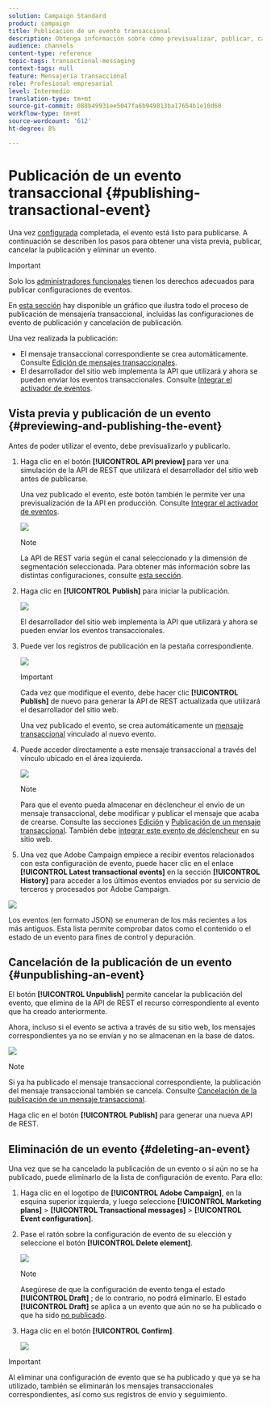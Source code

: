 ```yaml
---
solution: Campaign Standard
product: campaign
title: Publicación de un evento transaccional
description: Obtenga información sobre cómo previsualizar, publicar, cancelar la publicación y eliminar una configuración de evento transaccional.
audience: channels
content-type: reference
topic-tags: transactional-messaging
context-tags: null
feature: Mensajería transaccional
role: Profesional empresarial
level: Intermedio
translation-type: tm+mt
source-git-commit: 088b49931ee5047fa6b949813ba17654b1e10d60
workflow-type: tm+mt
source-wordcount: '612'
ht-degree: 8%

---
```



# Publicación de un evento transaccional {#publishing-transactional-event}

Una vez [configurada](../../channels/using/configuring-transactional-event.md) completada, el evento está listo para publicarse. A continuación se describen los pasos para obtener una vista previa, publicar, cancelar la publicación y eliminar un evento.

>[!IMPORTANT]
>
>Solo los [administradores funcionales](../../administration/using/users-management.md#functional-administrators) <!--being part of the **[!UICONTROL All]** [organizational unit](../../administration/using/organizational-units.md) -->tienen los derechos adecuados para publicar configuraciones de eventos.

En [esta sección](../../channels/using/publishing-transactional-message.md) hay disponible un gráfico que ilustra todo el proceso de publicación de mensajería transaccional, incluidas las configuraciones de evento de publicación y cancelación de publicación.

Una vez realizada la publicación:
* El mensaje transaccional correspondiente se crea automáticamente. Consulte [Edición de mensajes transaccionales](../../channels/using/editing-transactional-message.md).
* El desarrollador del sitio web implementa la API que utilizará y ahora se pueden enviar los eventos transaccionales. Consulte [Integrar el activador de eventos](../../channels/using/getting-started-with-transactional-msg.md#integrate-event-trigger).

## Vista previa y publicación de un evento {#previewing-and-publishing-the-event}

Antes de poder utilizar el evento, debe previsualizarlo y publicarlo.

1. Haga clic en el botón **[!UICONTROL API preview]** para ver una simulación de la API de REST que utilizará el desarrollador del sitio web antes de publicarse.

   Una vez publicado el evento, este botón también le permite ver una previsualización de la API en producción. Consulte [Integrar el activador de eventos](../../channels/using/getting-started-with-transactional-msg.md#integrate-event-trigger).

   ![](assets/message-center_api_preview.png)

   >[!NOTE]
   >
   >La API de REST varía según el canal seleccionado y la dimensión de segmentación seleccionada. Para obtener más información sobre las distintas configuraciones, consulte [esta sección](../../channels/using/configuring-transactional-event.md#transactional-event-specific-configurations).

1. Haga clic en **[!UICONTROL Publish]** para iniciar la publicación.

   ![](assets/message-center_pub.png)

   El desarrollador del sitio web implementa la API que utilizará y ahora se pueden enviar los eventos transaccionales.

1. Puede ver los registros de publicación en la pestaña correspondiente.

   ![](assets/message-center_logs.png)

   >[!IMPORTANT]
   >
   >Cada vez que modifique el evento, debe hacer clic **[!UICONTROL Publish]** de nuevo para generar la API de REST actualizada que utilizará el desarrollador del sitio web.

   Una vez publicado el evento, se crea automáticamente un [mensaje transaccional](../../channels/using/editing-transactional-message.md) vinculado al nuevo evento.

1. Puede acceder directamente a este mensaje transaccional a través del vínculo ubicado en el área izquierda.

   ![](assets/message-center_messagegeneration.png)

   >[!NOTE]
   >
   >Para que el evento pueda almacenar en déclencheur el envío de un mensaje transaccional, debe modificar y publicar el mensaje que acaba de crearse. Consulte las secciones [Edición](../../channels/using/editing-transactional-message.md) y [Publicación de un mensaje transaccional](../../channels/using/publishing-transactional-message.md). También debe [integrar este evento de déclencheur](../../channels/using/getting-started-with-transactional-msg.md#integrate-event-trigger) en su sitio web.

1. Una vez que Adobe Campaign empiece a recibir eventos relacionados con esta configuración de evento, puede hacer clic en el enlace **[!UICONTROL Latest transactional events]** en la sección **[!UICONTROL History]** para acceder a los últimos eventos enviados por su servicio de terceros y procesados por Adobe Campaign.

![](assets/message-center_latest-events.png)

Los eventos (en formato JSON) se enumeran de los más recientes a los más antiguos. Esta lista permite comprobar datos como el contenido o el estado de un evento para fines de control y depuración.

## Cancelación de la publicación de un evento {#unpublishing-an-event}

El botón **[!UICONTROL Unpublish]** permite cancelar la publicación del evento, que elimina de la API de REST el recurso correspondiente al evento que ha creado anteriormente.

Ahora, incluso si el evento se activa a través de su sitio web, los mensajes correspondientes ya no se envían y no se almacenan en la base de datos.

![](assets/message-center_unpublish.png)

>[!NOTE]
>
>Si ya ha publicado el mensaje transaccional correspondiente, la publicación del mensaje transaccional también se cancela. Consulte [Cancelación de la publicación de un mensaje transaccional](../../channels/using/publishing-transactional-message.md#unpublishing-a-transactional-message).

Haga clic en el botón **[!UICONTROL Publish]** para generar una nueva API de REST.

<!--## Transactional messaging publication process {#transactional-messaging-pub-process}

The chart below illustrates the transactional messaging publication process.

![](assets/message-center_pub-process.png)

For more on publishing, pausing and unpublishing a transactional message, see [this section](../../channels/using/publishing-transactional-message.md).-->

## Eliminación de un evento {#deleting-an-event}

Una vez que se ha cancelado la publicación de un evento o si aún no se ha publicado, puede eliminarlo de la lista de configuración de evento. Para ello:

1. Haga clic en el logotipo de **[!UICONTROL Adobe Campaign]**, en la esquina superior izquierda, y luego seleccione **[!UICONTROL Marketing plans]** > **[!UICONTROL Transactional messages]** > **[!UICONTROL Event configuration]**.
1. Pase el ratón sobre la configuración de evento de su elección y seleccione el botón **[!UICONTROL Delete element]**.

   ![](assets/message-center_delete-button.png)

   >[!NOTE]
   >
   >Asegúrese de que la configuración de evento tenga el estado **[!UICONTROL Draft]** ; de lo contrario, no podrá eliminarlo. El estado **[!UICONTROL Draft]** se aplica a un evento que aún no se ha publicado o que ha sido [no publicado](#unpublishing-an-event).

1. Haga clic en el botón **[!UICONTROL Confirm]**.

   ![](assets/message-center_delete-confirm.png)

>[!IMPORTANT]
>
>Al eliminar una configuración de evento que se ha publicado y que ya se ha utilizado, también se eliminarán los mensajes transaccionales correspondientes, así como sus registros de envío y seguimiento.
